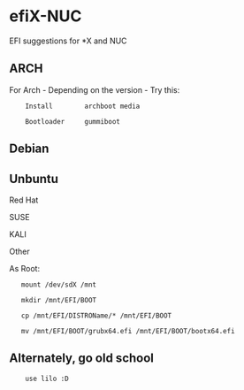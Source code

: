 # efiX-NUC
EFI suggestions for *X and NUC


## ARCH

For Arch - Depending on the version - Try this:

        Install        archboot media

        Bootloader     gummiboot
       
## Debian

## Unbuntu

Red Hat


SUSE

KALI

Other
       
  As Root:
       
       mount /dev/sdX /mnt
       
       mkdir /mnt/EFI/BOOT
       
       cp /mnt/EFI/DISTROName/* /mnt/EFI/BOOT
       
       mv /mnt/EFI/BOOT/grubx64.efi /mnt/EFI/BOOT/bootx64.efi
      
       
## Alternately, go old school

        use lilo :D
       
